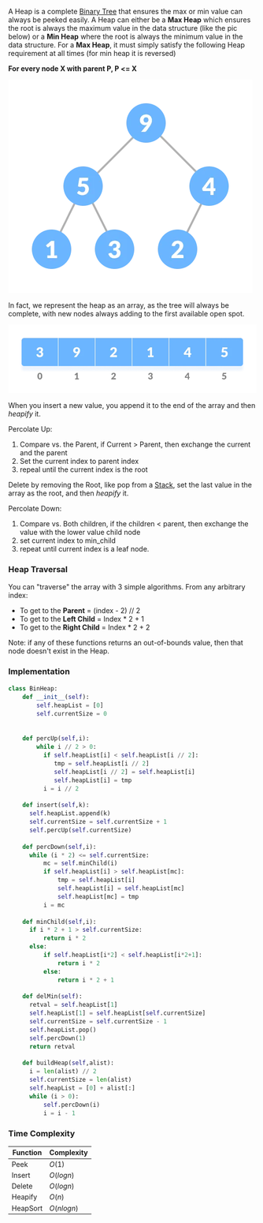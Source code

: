 

  A Heap is a complete [Binary Tree](Trees.md) that ensures the max or min value can always be peeked easily. A Heap can either be a **Max Heap** which ensures the root is always the maximum value in the data structure (like the pic below) or a **Min Heap** where the root is always the minimum value in the data structure. For a **Max Heap**, it must simply satisfy the following Heap requirement at all times (for min heap it is reversed)
  
  **For every node X with parent  P,   P <= X**



![](../../Attachments/Pasted%20image%2020220413001316.png)

In fact, we represent the heap as an array, as the tree will always be complete, with new nodes always adding to the first available open spot.

![](../../Attachments/Pasted%20image%2020220413001437.png)

When you insert a new value, you append it to the end of the array and then _heapify_ it.

Percolate Up:
1. Compare vs. the Parent, if Current > Parent, then exchange the current and the parent
2. Set the current index to parent index
3. repeal until the current index is the root


Delete by removing the Root, like pop from a [Stack](Stacks.md), set the last value in the array as the root, and then _heapify_ it.

Percolate Down:
1. Compare vs. Both children, if the children < parent, then exchange the value with the lower value child node
2. set current index to min_child
3. repeat until current index is a leaf node.


### Heap Traversal

You can "traverse" the array with 3 simple algorithms.  From any arbitrary index:

- To get to the **Parent** = (index - 2) // 2
- To get to the **Left Child** = Index * 2 + 1
- To get to the **Right Child** = Index * 2 + 2

Note: if any of these functions returns an out-of-bounds value, then that node doesn't exist in the Heap.

### Implementation

```python
class BinHeap:
    def __init__(self):
        self.heapList = [0]
        self.currentSize = 0


    def percUp(self,i):
        while i // 2 > 0:
          if self.heapList[i] < self.heapList[i // 2]:
             tmp = self.heapList[i // 2]
             self.heapList[i // 2] = self.heapList[i]
             self.heapList[i] = tmp
          i = i // 2

    def insert(self,k):
      self.heapList.append(k)
      self.currentSize = self.currentSize + 1
      self.percUp(self.currentSize)

    def percDown(self,i):
      while (i * 2) <= self.currentSize:
          mc = self.minChild(i)
          if self.heapList[i] > self.heapList[mc]:
              tmp = self.heapList[i]
              self.heapList[i] = self.heapList[mc]
              self.heapList[mc] = tmp
          i = mc

    def minChild(self,i):
      if i * 2 + 1 > self.currentSize:
          return i * 2
      else:
          if self.heapList[i*2] < self.heapList[i*2+1]:
              return i * 2
          else:
              return i * 2 + 1

    def delMin(self):
      retval = self.heapList[1]
      self.heapList[1] = self.heapList[self.currentSize]
      self.currentSize = self.currentSize - 1
      self.heapList.pop()
      self.percDown(1)
      return retval

    def buildHeap(self,alist):
      i = len(alist) // 2
      self.currentSize = len(alist)
      self.heapList = [0] + alist[:]
      while (i > 0):
          self.percDown(i)
          i = i - 1
```


### Time Complexity

|Function | Complexity|
|---- | ---|
| Peek | $O(1)$ |
| Insert | $O(log n)$ |
| Delete | $O(log n)$ |
| Heapify | $O(n)$ |
| HeapSort | $O(n log n)$ |
